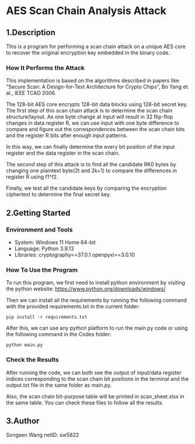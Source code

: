 # AES Scan Chain Analysis Attack

 ## 1.Description
 
This is a program for performing a scan chain attack on a unique AES core to recover the original encryption key embedded in the binary code.
	
 ### How It Performs the Attack
 
This implementation is based on the algorithms described in papers like “Secure Scan: A Design-for-Test Architecture for Crypto Chips”, Bo Yang et. al., IEEE TCAD 2006. 
	
The 128-bit AES core encrypts 128-bit data blocks using 128-bit secret key. The first step of this scan chain attack is to determine the scan chain structure/layout. As one byte change at input will result in 32 flip-flop changes in data register R, we can use input with one 
byte difference to compare and figure out the correspondences between the scan chain bits and the register R bits after enough input patterns.
	
In this way, we can finally determine the every bit position of the input register and the data register in the scan chain.
	
The second step of this attack is to find all the candidate RK0 bytes by changing one plaintext byte(2t and 2k+1) to compare the differences in register R using f1^f2.
	
Finally, we test all the candidate keys by comparing the encryption ciphertext to determine the final secret key.

 ## 2.Getting Started
 
 ### Environment and Tools
 
* System: Windows 11 Home 64-bit
* Language: Python 3.9.13
* Libraries: 
	cryptography==37.0.1
	openpyxl==3.0.10
		
 ### How To Use the Program
 
To run this program, we first need to install python environment by visiting the python website: https://www.python.org/downloads/windows/
	
Then we can install all the requirements by running the following command with the provided requirements.txt in the current folder:
	
```
pip install -r requirements.txt
```
	
After this, we can use any python platform to run the main.py code or using the following command in the Codes folder:
	
```
python main.py
```
 ### Check the Results

After running the code, we can both see the output of input/data register indices corresponding to the scan chain bit positions in the terminal and the output.txt file in the same folder as main.py. 

Also, the scan chain bit-purpose table will be printed in scan_sheet.xlsx in the same table. You can check these files to follow all the results.
	
 ## 3.Author
 
Songsen Wang netID: sw5822
 
 